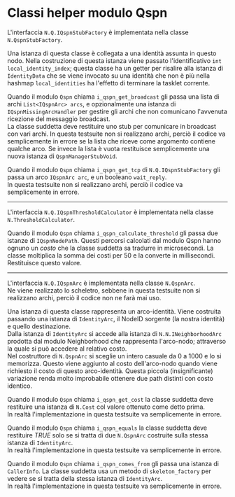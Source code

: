 # Classi helper modulo Qspn

L'interfaccia `N.Q.IQspnStubFactory` è implementata nella classe
`N.QspnStubFactory`.

Una istanza di questa classe è collegata a una identità assunta in questo nodo.
Nella costruzione di questa istanza viene passato l'identificativo
`int local_identity_index`; questa classe ha un getter per risalire alla istanza di
`IdentityData` che se viene invocato su una identità che non è più nella hashmap
`local_identities` ha l'effetto di terminare la tasklet corrente.

Quando il modulo `Qspn` chiama `i_qspn_get_broadcast` gli passa una lista di archi
`List<IQspnArc> arcs`, e opzionalmente una istanza di `IQspnMissingArcHandler` per
gestire gli archi che non comunicano l'avvenuta ricezione del messaggio
broadcast.  
La classe suddetta deve restituire uno stub per comunicare in broadcast con vari
archi. In questa testsuite non si realizzano archi, perciò il codice va semplicemente
in errore se la lista che riceve come argomento contiene qualche arco. Se invece la
lista è vuota restituisce semplicemente una nuova istanza di `QspnManagerStubVoid`.

Quando il modulo `Qspn` chiama `i_qspn_get_tcp` di `N.Q.IQspnStubFactory` gli passa
un arco `IQspnArc arc`, e un booleano `wait_reply`.  
In questa testsuite non si realizzano archi, perciò il codice va semplicemente
in errore.

* * *

L'interfaccia `N.Q.IQspnThresholdCalculator` è implementata nella classe
`N.ThresholdCalculator`.

Quando il modulo `Qspn` chiama `i_qspn_calculate_threshold` gli passa
due istanze di `IQspnNodePath`. Questi percorsi calcolati dal modulo Qspn hanno
ognuno un *costo* che la classe suddetta sa tradurre in microsecondi. La classe
moltiplica la somma dei costi per 50 e la converte in millisecondi. Restituisce
questo valore.

* * *

L'interfaccia `N.Q.IQspnArc` è implementata nella classe `N.QspnArc`.  
Ne viene realizzato lo scheletro, sebbene in questa testsuite non
si realizzano archi, perciò il codice non ne farà mai uso.

Una istanza di questa classe rappresenta un arco-identità. Viene costruita
passando una istanza di `IdentityArc`, il NodeID sorgente (la nostra identità)
e quello destinazione.  
Dalla istanza di `IdentityArc` si accede alla istanza di `N.N.INeighborhoodArc`
prodotta dal modulo Neighborhood che rappresenta l'arco-nodo; attraverso la quale si
può accedere al relativo costo.  
Nel costruttore di `N.QspnArc` si sceglie un intero casuale da 0 a 1000 e lo si
memorizza. Questo viene aggiunto al costo dell'arco-nodo quando viene
richiesto il costo di questo arco-identità. Questa piccola (insignificante)
variazione renda molto improbabile ottenere due path distinti con
costo identico.

Quando il modulo `Qspn` chiama `i_qspn_get_cost` la classe suddetta deve
restituire una istanza di `N.Cost` col valore ottenuto come detto prima.  
In realtà l'implementazione in questa testsuite va semplicemente in errore.

Quando il modulo `Qspn` chiama `i_qspn_equals` la classe suddetta deve
restituire *TRUE* solo se si tratta di due `N.QspnArc` costruite sulla stessa
istanza di `IdentityArc`.  
In realtà l'implementazione in questa testsuite va semplicemente in errore.

Quando il modulo `Qspn` chiama `i_qspn_comes_from` gli passa una istanza di
`CallerInfo`. La classe suddetta usa un metodo di `skeleton_factory` per
vedere se si tratta della stessa istanza di `IdentityArc`.  
In realtà l'implementazione in questa testsuite va semplicemente in errore.
